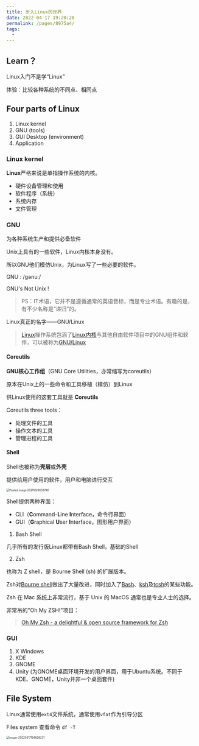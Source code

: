 ```yaml
---
title: 步入Linux的世界
date: 2022-04-17 19:20:20
permalink: /pages/8975a4/
tags:
  - 
---
```

## Learn？

Linux入门不是学“Linux”

体验：比较各种系统的不同点、相同点

## Four parts of Linux

1. Linux kernel
2. GNU (tools)
3. GUI Desktop (environment)
4. Application

### Linux kernel

**Linux**严格来说是单指操作系统的内核。

- 硬件设备管理和使用
- 软件程序（系统）
- 系统内存
- 文件管理

### GNU

为各种系统生产和提供必备软件

Unix上具有的一些软件，Linux内核本身没有。

所以GNU他们模仿Unix，为Linux写了一些必要的软件。

GNU : /gənuː/

GNU's Not Unix !

> PS：IT术语，它并不是遵循通常的英语音标，而是专业术语。有趣的是，有不少名称是“递归”的。

Linux真正的名字——GNU/Linux

> [Linux](https://zh.wikipedia.org/wiki/Linux)操作系统包涵了[Linux内核](https://zh.wikipedia.org/wiki/Linux%E5%85%A7%E6%A0%B8)与其他自由软件项目中的GNU组件和软件，可以被称为[GNU/Linux](https://zh.wikipedia.org/wiki/GNU/Linux)


#### Coreutils

**GNU核心工作组**（GNU Core Utilities，亦常缩写为coreutils）

原本在Unix上的一些命令和工具移植（模仿）到Linux

供Linux使用的这套工具就是 **Coreutils**

Coreutils three tools：

- 处理文件的工具
- 操作文本的工具
- 管理进程的工具

#### Shell
Shell也被称为**壳层**或**外壳**

提供给用户使用的软件，用户和电脑进行交互

<img src="https://cdn.jsdelivr.net/gh/JimFKppt/Pictures@master/static_files/img/Pasted%20image%2020211029003740.png" alt="Pasted image 20211029003740" style="zoom:50%;" />

Shell提供两种界面：

- CLI（**C**ommand-**L**ine **I**nterface，命令行界面）
- GUI（**G**raphical **U**ser **I**nterface，图形用户界面）

1. Bash Shell

几乎所有的发行版Linux都带有Bash Shell，基础的Shell

2. Zsh

也称为 Z shell，是 Bourne Shell (sh) 的扩展版本。

Zsh对[Bourne shell](https://zh.wikipedia.org/wiki/Bourne_shell)做出了大量改进，同时加入了[Bash](https://zh.wikipedia.org/wiki/Bash)、[ksh](https://zh.wikipedia.org/wiki/Korn_shell)及[tcsh](https://zh.wikipedia.org/wiki/Tcsh)的某些功能。

Zsh 在 Mac 系统上非常流行，基于 Unix 的 MacOS 通常也是专业人士的选择。

非常吊的"Oh My ZSH!"项目：

> [Oh My Zsh - a delightful & open source framework for Zsh](https://ohmyz.sh/)

### GUI

1. X Windows
2. KDE
3. GNOME
4. Unity	(为GNOME桌面环境开发的用户界面，用于Ubuntu系统。不同于KDE、GNOME，Unity并非一个桌面套件)

## File System

Linux通常使用`ext4`文件系统，通常使用`vfat`作为引导分区

Files system 查看命令 `df -T`

<img src="https://cdn.jsdelivr.net/gh/JimFKppt/Pictures@master/static_files/img/image-20220417164626231.png" alt="image-20220417164626231" align=left style="zoom:50%;" />
